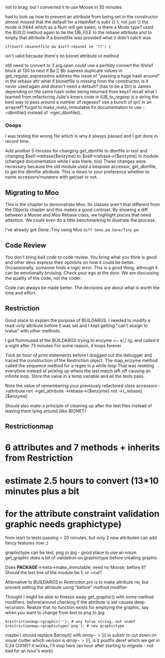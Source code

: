 not to brag, but I converted it to use Moose in 35 minutes.

had to look up how to prevent an attribute from being set in the constructor
almost missed that the default for a HashRef is sub{ {} }, not just {}
the mode is 0444 which as a Num will get eaten, is there a Mode type?
used the BUILD method again to tie the DB_FILE to the rebase attribute
and to empty that attribute if a bionetfile was provided
what it didn't catch was
```
if($self->bionetfile && $self->bionet ne '??') {
```
isn't valid because there's no bionet attribute or method

still need to convert to 3 arg open
could use a perltidy
convert the if/elsif block at 130 to next if $a || $b
supress duplicate values in get_regular_expressions
address the issue of "passing a huge hash around" in the rebase attr
what if bionetfile is missing from the constructor, is it never used again
    and doesn't need a default? (has to be a Str)
is James depending on the same hash order being returned from keys?
recall what I learned from refactoring Julie's kmers code in IUB_to_regexp
is a string the best way to pass around a number of regexes?
    use a bunch of qr// in an arrayref?
forgot to make_meta_immutable
fix documentation to use ->dbmfile() instead of ->get_dbmfile().

### Ooops
I was testing the wrong file which is why it always passed and I got
done in record time.

Add another 5 minutes for changing get_dbmfile to dbmfile in test
and changing $self->rebase{$enzyme} to $self->rebase->{$enzyme} in module.
(changed documentation while I was there, too)
These changes were necessary because the old module used a bespoke accessor,
get_dbmfile, to get the dbmfile attribute. This is down to your preference
whether to name accessors/mutators with get/set or not.

## Migrating to Moo

This is the chapter to demonstrate Moo. Its classes aren't that different
from the Objects chapter and this makes a good contrast. By showing a diff
between a Moose and Moo Rebase class, we highlight places that need attention.
We could even do a little benchmarking to illustrate the process.

I've already got Gene::Tiny using Moo
`diff Gene.pm Gene/Tiny.pm`

## Code Review

You don't bring bad code to code review. You bring what you think is good
and other devs express their opinions on how it could be better.
Occassionally, someone finds a logic error.
This is a good thing, although it can be emotionally bruising.
Check your ego at the door. We are discussing the quality of the code,
not the coder.

Code can always be made better. The decisions are about what is worth
the time and effort.

## Restriction

Good place to explain the purpose of BUILDARGS. I needed to modify
a read-only attribute before it was set and I kept getting
"can't assign to lvalue" with other methods.

I got flummuxed at the BUILDARGS trying to enzyme =~ s/,/ /g;
and called it a night after 75 minutes
For some reason, it loops forever

Took an hour of print statements before I dragged out the debugger and 
traced the construction of the Restriction object.
The map_enzyme method called the sequence method for a regex in a while loop
That was reseting everytime instead of picking up where the last match left off
causing an infinite loop. Store the value in a temp variable and all the tests pass.

Note the value of remembering your previously refactored class accessors
->attribute not ->get_attribute
->rebase->{$enzyme} not ->{_rebase}{$enzyme}

Should also make a principle of cleaning up after the test files
instead of leaving them lying around (like BIONET)

## Restrictionmap

# 6 attributes and 7 methods + inherits from Restriction
# estimate 2.5 hours to convert (13*10 minutes plus a bit
# for the attribute constraint validation graphic needs graphictype)

from start to tests passing = 20 minutes, but only 2 new attributes
can add fancy features now ;)

graphictype can be text, png or jpg - good place to use an enum
get_graphic does a bit of validation on graphictype before creating graphic

Does __PACKAGE__->meta->make_immutable; need no Moose; before it?
Should the last line of the module be 1; or =cut?

Alternative to BUILDARGS in Restriction.pm is to make attribute rw,
but prevent setting the attribute using "before" method modifier

Thought I might be able to finesse away get_graphic() with some method
modifiers. before/around checking if the attribute is set causes deep recursion.
Realize that no function exists for emptying the graphic, say when
you want to change from text to png to jpg.
```
$restrictionmap->graphic(''); # any false string, not undef
$restrictionmap->graphictype('png'); # new graphictype
```

maybe I should replace $$array[$i] with $array->[$i] in substr to cut down
on visual clutter
which version is $array->[$i], is it postfix deref which we get in 5.24 (2016)?
it works, I'll stop here (an hour after starting to migrate - not bad for an hour's work)
